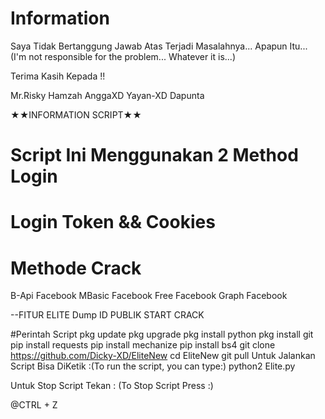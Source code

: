 # Information
Saya Tidak Bertanggung Jawab Atas Terjadi Masalahnya... Apapun Itu... (I'm not responsible for the problem... Whatever it is...)


Terima Kasih Kepada !!


Mr.Risky
Hamzah
AnggaXD
Yayan-XD
Dapunta


★★INFORMATION SCRIPT★★
# Script Ini Menggunakan 2 Method Login
# Login Token && Cookies


# Methode Crack
B-Api Facebook
MBasic Facebook
Free Facebook
Graph Facebook


--FITUR ELITE
Dump ID PUBLIK
START CRACK


#Perintah Script
pkg update
pkg upgrade
pkg install python
pkg install git
pip install requests
pip install mechanize
pip install bs4
git clone https://github.com/Dicky-XD/EliteNew
cd EliteNew
git pull
Untuk Jalankan Script Bisa DiKetik :(To run the script, you can type:)
python2 Elite.py


Untuk Stop Script Tekan : (To Stop Script Press :)


@CTRL + Z


